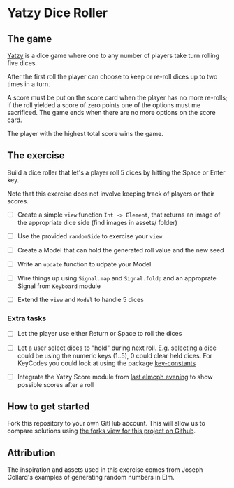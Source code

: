 # Yatzy Dice Roller

## The game

[Yatzy](https://en.wikipedia.org/wiki/Yatzy) is a dice game where one to any number of players take turn rolling five dices.

After the first roll the player can choose to keep or re-roll dices up to two times in a turn.

A score must be put on the score card when the player has no more re-rolls; if the roll yielded a score of zero points one of the options must me sacrificed. The game ends when there are no more options on the score card.

The player with the highest total score wins the game.

## The exercise

Build a dice roller that let's a player roll 5 dices by hitting the Space or Enter key.

Note that this exercise does not involve keeping track of players or their scores.

  - [ ] Create a simple `view` function `Int -> Element`, that returns an image of the appropriate dice side (find images in assets/ folder)

  - [ ] Use the provided `randomSide` to exercise your `view`

  - [ ] Create a Model that can hold the generated roll value and the new seed

  - [ ] Write an `update` function to udpate your Model

  - [ ] Wire things up using `Signal.map` and `Signal.foldp` and an approprate Signal from `Keyboard` module

  - [ ] Extend the `view` and `Model` to handle 5 dices

### Extra tasks

  - [ ] Let the player use either Return or Space to roll the dices

  - [ ] Let a user select dices to "hold" during next roll. E.g. selecting a dice could be using the numeric keys (1..5), 0 could clear held dices. For KeyCodes you could look at using the package [key-constants](http://package.elm-lang.org/packages/jcollard/key-constants/1.0.1)

  - [ ] Integrate the Yatzy Score module from [last elmcph evening](https://github.com/jacobat/elm-yatzy/network) to show possible scores after a roll

## How to get started

Fork this repository to your own GitHub account. This will allow us to compare solutions using [the forks view for this project on Github](https://github.com/elmcph/yatzy-dice-roller/network).

## Attribution

The inspiration and assets used in this exercise comes from Joseph Collard's examples of generating random numbers in Elm.
